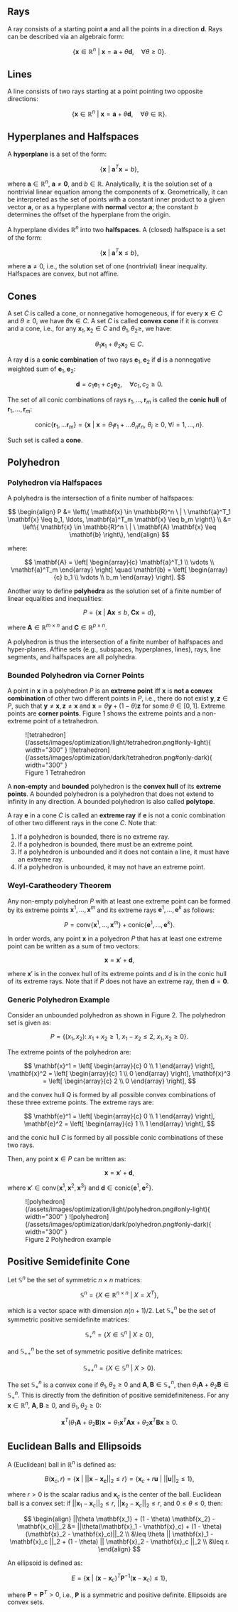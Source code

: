 ## Rays

A ray consists of a starting point $\mathbf{a}$ and all the points in a direction $\mathbf{d}$. Rays can be described via an algebraic form:

$$
\left\{ \mathbf{x} \in \mathbb{R}^n \ | \ \mathbf{x} = \mathbf{a} + \theta \mathbf{d}, \quad \forall \theta \geq 0 \right\}.
$$

## Lines

A line consists of two rays starting at a point pointing two opposite directions:

$$
\left\{ \mathbf{x} \in \mathbb{R}^n \ | \ \mathbf{x} = \mathbf{a} + \theta \mathbf{d}, \quad \forall \theta \in \mathbb{R} \right\}.
$$

## Hyperplanes and Halfspaces

A **hyperplane** is a set of the form:

$$
\left\{ \mathbf{x} \ | \ \mathbf{a}^T \mathbf{x} = b \right\},
$$

where $\mathbf{a} \in \mathbb{R}^n$, $\mathbf{a} \neq \mathbf{0}$, and $b \in \mathbb{R}$. Analytically, it is the solution set of a nontrivial linear equation among the components of 
$\mathbf{x}$. Geometrically, it can be interpreted as the set of points with a constant inner product to a given vector $\mathbf{a}$, or as a hyperplane with **normal** vector 
$\mathbf{a}$; the constant $b$ determines the offset of the hyperplane from the origin.

A hyperplane divides $\mathbb{R}^n$ into two **halfspaces**. A (closed) halfspace is a set of the form:

$$
\left\{ \mathbf{x} \ | \ \mathbf{a}^T \mathbf{x} \leq b \right\},
$$

where $\mathbf{a} \neq 0$, i.e., the solution set of one (nontrivial) linear inequality. Halfspaces are convex, but not affine.

## Cones

A set $C$ is called a cone, or nonnegative homogeneous, if for every $\mathbf{x} \in C$ and $\theta \geq 0$, we have $\theta \mathbf{x} \in C$. A set $C$ is called **convex cone**
if it is convex and a cone, i.e., for any $\mathbf{x}_1, \mathbf{x}_2 \in C$ and $\theta_1, \theta_2 \geq$, we have:

$$
\theta_1 \mathbf{x}_1 + \theta_2 \mathbf{x}_2 \in C.
$$

A ray $\mathbf{d}$ is a **conic combination** of two rays $\mathbf{e}_1, \mathbf{e}_2$ if $\mathbf{d}$ is a nonnegative weighted sum of $\mathbf{e}_1, \mathbf{e}_2$:

$$
\mathbf{d} = c_1 \mathbf{e}_1 + c_2 \mathbf{e}_2, \quad \forall c_1, c_2 \geq 0.
$$

The set of all conic combinations of rays $\mathbf{r}_1, \ldots, \mathbf{r}_m$ is called the **conic hull** of $\mathbf{r}_1, \ldots, \mathbf{r}_m$:

$$
\text{conic} \left\{ \mathbf{r}_1, \ldots \mathbf{r}_m \right\} = \left\{ \mathbf{x} \ | \ \mathbf{x} = \theta_1 \mathbf{r}_1 + \ldots \theta_n \mathbf{r}_n, \ \theta_i \geq 0, \ \forall i = 1, \ldots, n \right\}.
$$

Such set is called a **cone**.

## Polyhedron

### Polyhedron via Halfspaces

A polyhedra is the intersection of a finite number of halfspaces:

$$
\begin{align}
P &= \left\{ \mathbf{x} \in \mathbb{R}^n \ | \ \mathbf{a}^T_1 \mathbf{x} \leq b_1, \ldots, \mathbf{a}^T_m \mathbf{x} \leq b_m \right\} \\
&= \left\{ \mathbf{x} \in \mathbb{R}^n \ | \ \mathbf{A} \mathbf{x} \leq \mathbf{b} \right\},
\end{align}
$$

where:

$$
\mathbf{A} = 
\left[
\begin{array}{c}
\mathbf{a}^T_1 \\
\vdots \\
\mathbf{a}^T_m
\end{array}
\right] \quad
\mathbf{b} = 
\left[
\begin{array}{c}
b_1 \\
\vdots \\
b_m
\end{array}
\right].
$$

Another way to define **polyhedra** as the solution set of a finite number of linear equalities and inequalities:

$$
P = \left\{ \mathbf{x} \ | \ \mathbf{A} \mathbf{x} \leq b, \ \mathbf{C} \mathbf{x} = d \right\},
$$

where $\mathbf{A} \in \mathbb{R}^{m \times n}$ and $\mathbf{C} \in \mathbb{R}^{p \times n}$.

A polyhedron is thus the intersection of a finite number of halfspaces and hyper-planes. Affine sets (e.g., subspaces, hyperplanes, lines), rays, line segments, and 
halfspaces are all polyhedra.


### Bounded Polyhedron via Corner Points

A point in $\mathbf{x}$ in a polyhedron $P$ is an **extreme point** iff $\mathbf{x}$ is **not a convex combination** of other two different points in $P$, i.e., 
there do not exist $\mathbf{y}, \mathbf{z} \in P$, such that $\mathbf{y} \neq \mathbf{x}, \mathbf{z} \neq \mathbf{x}$ and $\mathbf{x} = \theta \mathbf{y} + (1 - \theta) \mathbf{z}$ for some $\theta \in \left[0, 1 \right]$. 
Extreme points are **corner points**. Figure 1 shows the extreme points and a non-extreme point of a tetrahedron.

<figure markdown>
  ![tetrahedron](/assets/images/optimization/light/tetrahedron.png#only-light){ width="300" }
  ![tetrahedron](/assets/images/optimization/dark/tetrahedron.png#only-dark){ width="300" }
  <figcaption>Figure 1 Tetrahedron</figcaption>
</figure>

A **non-empty** and **bounded** polyhedron is the **convex hull** of its **extreme points**. A bounded polyhedron is a polyhedron that does not extend to infinity in any direction. A bounded polyhedron is also called **polytope**.


A ray $\mathbf{e}$ in a cone $C$ is called an **extreme ray** if $\mathbf{e}$ is not a conic combination of other two different rays in the cone $C$. Note that:

1. If a polyhedron is bounded, there is no extreme ray.
2. If a polyhedron is bounded, there must be an extreme point.
3. If a polyhedron is unbounded and it does not contain a line, it must have an extreme ray.
4. If a polyhedron is unbounded, it may not have an extreme point.


### Weyl-Caratheodery Theorem

Any non-empty polyhedron $P$ with at least one extreme point can be formed by its extreme points $\mathbf{x}^1, \ldots, \mathbf{x}^m$ and its extreme rays $\mathbf{e}^1, \ldots, \mathbf{e}^k$ as follows:

$$
P = \text{conv}\left\{ \mathbf{x}^1, \ldots, \mathbf{x}^m \right\} + \text{conic}\left\{ \mathbf{e}^1, \ldots, \mathbf{e}^k \right\}.
$$

In order words, any point $\mathbf{x}$ in a polyedron $P$ that has at least one extreme point can be written as a sum of two vectors:

$$
\mathbf{x} = \mathbf{x}' + \mathbf{d},
$$

where $\mathbf{x}'$ is in the convex hull of its extreme points and $d$ is in the conic hull of its extreme rays. Note that if $P$ does not have an extreme ray, then $\mathbf{d} = \mathbf{0}$.


### Generic Polyhedron Example

Consider an unbounded polyhedron as shown in Figure 2. The polyhedron set is given as:

$$
P = \left\{ (x_1, x_2): \ x_1 + x_2 \geq 1, \ x_1 - x_2 \leq 2, \ x_1, x_2 \geq 0 \right\}.
$$

The extreme points of the polyhedron are:

$$
\mathbf{x}^1 = 
\left[
\begin{array}{c}
0 \\ 
1
\end{array}
\right],
\mathbf{x}^2 = 
\left[
\begin{array}{c}
1 \\
0
\end{array}
\right],
\mathbf{x}^3 = 
\left[
\begin{array}{c}
2 \\ 
0
\end{array}
\right],
$$

and the convex hull $Q$ is formed by all possible convex combinations of these three extreme points. The extreme rays are:

$$
\mathbf{e}^1 = 
\left[
\begin{array}{c}
0 \\ 
1
\end{array}
\right],
\mathbf{e}^2 = 
\left[
\begin{array}{c}
1 \\ 
1
\end{array}
\right],
$$

and the conic hull $C$ is formed by all possible conic combinations of these two rays.

Then, any point $\mathbf{x} \in P$ can be written as:

$$
\mathbf{x} = \mathbf{x}' + \mathbf{d},
$$

where $\mathbf{x}' \in \text{conv}\left\{ \mathbf{x}^1, \mathbf{x}^2, \mathbf{x}^3 \right\}$ and $\mathbf{d} \in \text{conic} \left\{ \mathbf{e}^1, \mathbf{e}^2 \right\}$.


<figure markdown>
  ![polyhedron](/assets/images/optimization/light/polyhedron.png#only-light){ width="300" }
  ![polyhedron](/assets/images/optimization/dark/polyhedron.png#only-dark){ width="300" }
  <figcaption>Figure 2 Polyhedron example</figcaption>
</figure>


## Positive Semidefinite Cone

Let $\mathbb{S}^n$ be the set of symmetric $n \times n$ matrices:

$$
\mathbb{S}^n = \left\{ X \in \mathbb{R}^{n \times n} \ | \ X = X^T \right\},
$$

which is a vector space with dimension $n(n + 1)/2$. Let $\mathbb{S}^n_+$ be the set of symmetric positive semidefinite matrices:

$$
\mathbb{S}^n_+ = \left\{ X \in \mathbb{S}^n \ | \ X \geq 0 \right\},
$$

and $\mathbb{S}^n_{++}$ be the set of symmetric positive definite matrices:

$$
\mathbb{S}^n_{++} = \left\{ X \in \mathbb{S}^n \ | \ X > 0 \right\}.
$$

The set $\mathbb{S}^n_+$ is a convex cone if $\theta_1, \theta_2 \geq 0$ and $\mathbf{A}, \mathbf{B} \in \mathbb{S}^n_+$, then $\theta_1 \mathbf{A} + \theta_2 \mathbf{B} \in \mathbb{S}^n_+$. This is directly from the definition of positive semidefiniteness. For any $\mathbf{x} \in \mathbb{R}^n$, $\mathbf{A}, \mathbf{B} \geq 0$, and $\theta_1, \theta_2 \geq 0$:

$$
\mathbf{x}^T \left( \theta_1 \mathbf{A} + \theta_2 \mathbf{B} \right) \mathbf{x} = \theta_1 \mathbf{x}^T \mathbf{A} \mathbf{x} + \theta_2 \mathbf{x}^T \mathbf{B} \mathbf{x} \geq 0.
$$

## Euclidean Balls and Ellipsoids

A (Euclidean) ball in $\mathbb{R}^n$ is defined as:

$$
B(\mathbf{x}_c, r) = \left\{ \mathbf{x} \ | \ ||\mathbf{x} - \mathbf{x_c}||_2 \leq r  \right\} = \left\{ \mathbf{x}_c + r \mathbf{u} \ | \ ||\mathbf{u}||_2 \leq 1 \right\},
$$

where $r > 0$ is the scalar radius and $\mathbf{x}_c$ is the center of the ball. Euclidean ball is a convex set: if $||\mathbf{x}_1 - \mathbf{x}_c||_2 \leq r$, $||\mathbf{x}_2 - \mathbf{x}_c||_2 \leq r$, and $0 \leq \theta \leq 0$, then:

$$
\begin{align}
||\theta \mathbf{x_1} + (1 - \theta) \mathbf{x_2} - \mathbf{x_c}||_2 
&= ||\theta(\mathbf{x}_1 - \mathbf{x}_c) + (1 - \theta)(\mathbf{x}_2 -
\mathbf{x}_c)||_2 \\
&\leq \theta || \mathbf{x}_1 - \mathbf{x}_c ||_2 + (1 - \theta)
|| \mathbf{x}_2 - \mathbf{x}_c ||_2 \\
&\leq r.
\end{align}
$$

An ellipsoid is defined as:

$$
E = \left\{ \mathbf{x} \ | \ (\mathbf{x} - \mathbf{x}_c)^T \mathbf{P}^{-1} (\mathbf{x} - \mathbf{x}_c) \leq 1 \right\},
$$

where $\mathbf{P} = \mathbf{P}^T > 0$, i.e., $\mathbf{P}$ is a symmetric and positive definite. Ellipsoids are convex sets.